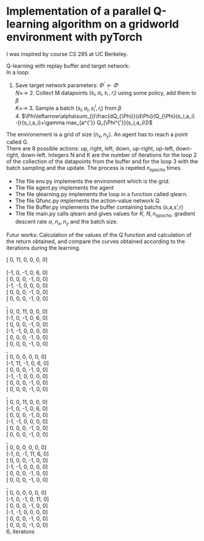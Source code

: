 # Implementation of a parallel Q-learning algorithm on a gridworld environment with pyTorch
I was inspired by course CS 285 at UC Berkeley.


Q-learning with replay buffer and target network:<br>
In a loop:
  1. Save target network parameters: $\Phi^{'}\leftarrow \Phi$<br>
 $N \times \rightarrow$    2. Collect M datapoints $(s_i,a_i,s_i^{'},r_i)$ using some policy, add them to $\beta$ <br>
 $K \times \rightarrow$       3.  Sample a batch $(s_i,a_i, s_i^{i},r_i)$ from $\beta$<br>
        4. $\Phi\leftarrow\alpha\sum_{i}\frac{dQ_{\Phi}}{d\Phi}(Q_{\Phi}(s_i,a_i) -[r(s_i,a_i)+\gamma max_{a^{'}} Q_{\Phi^{'}}(s_i,a_i)])$ <br>


The environement is a grid of size $(n_x,n_y)$. An agent has to reach a point called G.<br>
There are 8 possible actions: up, right, left, down, up-right, up-left, down-right, down-left.
Integers N and K are the number of iterations for the loop 2 of the collection of the datapoints from the buffer and for the loop 3 with the batch sampling and the update. The process is repeted $n_{epochs}$ times.<br>


* The file env.py implements the environment which is the grid.
* The file agent.py implements the agent
* The file qlearning.py implements the loop in a function called qlearn.
* The file Qfunc.py implements the action-value network Q.
* The file Buffer.py implements the buffer containing batchs (s,a,s',r)
* The file main.py calls qlearn and gives values for $K$, $N, n_{epochs}$, gradient descent rate $\alpha$, $n_x, n_y$ and the batch size. <br> 


Futur works:
Calculation of the values of the Q function and calculation of the return obtained, and compare the curves obtained according to the iterations during the learning.<br>

[ 0,     11,      0,      0,      0,      0]<br>  
[-1,      0,     -1,      0,      6,      0]<br>
[ 0,      0,      0,     -1,      0,      0]<br>
[-1,     -1,      0,      0,      0,      0]<br>
[ 0,      0,      0,     -1,      0,      0]<br>
[ 0,      0,      0,     -1,      0,      0]<br>
   ,    
[ 0,      0,     11,      0,      0,      0]<br>
[-1,      0,     -1,      0,      6,      0]<br>
[ 0,      0,      0,     -1,      0,      0]<br>
[-1,     -1,      0,      0,      0,      0]<br>
[ 0,      0,      0,     -1,      0,      0]<br>
[ 0,      0,      0,     -1,      0,      0]<br>
   ,    
[ 0,      0,      0,      0,      0,      0]<br>
[-1,     11,     -1,      0,      6,      0]<br>
[ 0,      0,      0,     -1,      0,      0]<br>
[-1,     -1,      0,      0,      0,      0]<br>
[ 0,      0,      0,     -1,      0,      0]<br>
[ 0,      0,      0,     -1,      0,      0]<br>
   ,    
[ 0,      0,     11,      0,      0,      0]<br>
[-1,      0,     -1,      0,      6,      0]<br>
[ 0,      0,      0,     -1,      0,      0]<br>
[-1,     -1,      0,      0,      0,      0]<br>
[ 0,      0,      0,     -1,      0,      0]<br>
[ 0,      0,      0,     -1,      0,      0]<br>
   ,    
[ 0,      0,      0,      0,      0,      0]<br>
[-1,      0,     -1,     11,      6,      0]<br>
[ 0,      0,      0,     -1,      0,      0]<br>
[-1,     -1,      0,      0,      0,      0]<br>
[ 0,      0,      0,     -1,      0,      0]<br>
[ 0,      0,      0,     -1,      0,      0]<br>
   ,    
[ 0,      0,      0,      0,      0,      0]<br>
[-1,      0,     -1,      0,     11,      0]<br>
[ 0,      0,      0,     -1,      0,      0]<br>
[-1,     -1,      0,      0,      0,      0]<br>
[ 0,      0,      0,     -1,      0,      0]<br>
[ 0,      0,      0,     -1,      0,      0]<br>
6,     iteratons
